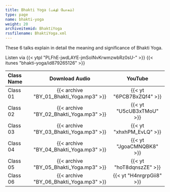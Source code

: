 ```yaml
---
title: Bhakti Yoga (பக்தி யோகம்)
type: page
name: bhakti-yoga
weight: 20
archiveitemid: BhaktiYoga
rssfilename: BhaktiYoga.xml
---
```


These 6 talks explain in detail the meaning and significance of Bhakti Yoga.

Listen via {{< ytpl "PLFhE-jwdLAYE-jmSoINvKrwmzwbRz0sU-" >}} {{< itunes "bhakti-yoga/id879265126" >}}

Class Name | Download Audio | YouTube
:---|:---:|:---:
Class 01 | {{< archive "BY_01_Bhakti_Yoga.mp3" >}} | {{< yt "6PCB7BxZQf4" >}}
Class 02 | {{< archive "BY_02_Bhakti_Yoga.mp3" >}} | {{< yt "U5cUB3xTMoU" >}}
Class 03 | {{< archive "BY_03_Bhakti_Yoga.mp3" >}} | {{< yt "xhxhPM_EvLQ" >}}
Class 04 | {{< archive "BY_04_Bhakti_Yoga.mp3" >}} | {{< yt "JgoaCMNQBK8" >}}
Class 05 | {{< archive "BY_05_Bhakti_Yoga.mp3" >}} | {{< yt "hoT8dqnszZE" >}}
Class 06 | {{< archive "BY_06_Bhakti_Yoga.mp3" >}} | {{< yt "H4nrgrpGii8" >}}
